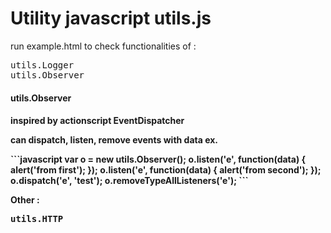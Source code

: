 Utility javascript utils.js
====================

<p>run example.html to check functionalities of :</p> 
<pre>
utils.Logger
utils.Observer
</pre>
<h4>utils.Observer<h4>
<p>inspired by actionscript EventDispatcher</p>
<p>can dispatch, listen, remove events with data ex.</p>
```javascript
var o = new utils.Observer();
o.listen('e', function(data) {
    alert('from first');
});
o.listen('e', function(data) {
    alert('from second');
});
o.dispatch('e', 'test');
o.removeTypeAllListeners('e');
```
<p>Other : </p>
<pre>
utils.HTTP
</pre>